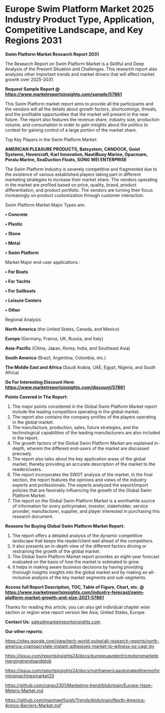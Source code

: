 # Europe Swim Platform Market 2025 Industry Product Type, Application, Competitive Landscape, and Key Regions 2031

<strong>Swim Platform Market Research Report 2031</strong>

The Research Report on Swim Platform Market is a Skillful and Deep Analysis of the Present Situation and Challenges. This research report also analyzes other important trends and market drivers that will affect market growth over 2025-2031.

<strong>Request Sample Report @ <a href=https://www.marketreportsinsights.com/sample/57861>https://www.marketreportsinsights.com/sample/57861</a></strong>

This Swim Platform market report aims to provide all the participants and the vendors will all the details about growth factors, shortcomings, threats, and the profitable opportunities that the market will present in the near future. The report also features the revenue share, industry size, production volume, and consumption in order to gain insights about the politics to contest for gaining control of a large portion of the market share.

Top Key Players in the Swim Platform Market:

<strong>AMERICAN PLEASURE PRODUCTS, Batsystem, CANDOCK, Goiot Systems, Hovercraft, Karl Innovation, NautiBuoy Marine, Opacmare, Poralu Marine, SeaDuction Floats, SONG WEI ENTERPRISE</strong>

The Swim Platform Industry is severely competitive and fragmented due to the existence of various established players taking part in different marketing strategies to increase their market share. The vendors operating in the market are profiled based on price, quality, brand, product differentiation, and product portfolio. The vendors are turning their focus increasingly on product customization through customer interaction.

Swim Platform Market Major Types are:

<strong>• Concrete

• Plastic

• Stone

• Metal

• Swim Platform</strong>

Market Major end-user applications :

<strong>• For Boats

• For Yachts

• For Sailboats

• Leisure Centers

• Other</strong>

Regional Analysis

</u><strong><b>North America</b></strong> (the United States, Canada, and Mexico)

<strong><b>Europe </b></strong>(Germany, France, UK, Russia, and Italy)

<strong><b>Asia-Pacific</b></strong> (China, Japan, Korea, India, and Southeast Asia)

<strong><b>South America</b></strong> (Brazil, Argentina, Colombia, etc.)

<strong><b>The Middle East and Africa</b></strong> (Saudi Arabia, UAE, Egypt, Nigeria, and South Africa)

<strong>Go For Interesting Discount Here: <a href=https://www.marketreportsinsights.com/discount/57861>https://www.marketreportsinsights.com/discount/57861</a></strong>

<strong>Points Covered in The Report:</strong>
<ol>
  <li>The major points considered in the Global Swim Platform Market report include the leading competitors operating in the global market.</li>
  <li>The report also contains the company profiles of the players operating in the global market.</li>
  <li>The manufacture, production, sales, future strategies, and the technological capabilities of the leading manufacturers are also included in the report.</li>
  <li>The growth factors of the Global Swim Platform Market are explained in-depth, wherein the different end-users of the market are discussed precisely.</li>
  <li>The report also talks about the key application areas of the global market, thereby providing an accurate description of the market to the readers/users.</li>
  <li>The report incorporates the SWOT analysis of the market. In the final section, the report features the opinions and views of the industry experts and professionals. The experts analyzed the export/import policies that are favorably influencing the growth of the Global Swim Platform Market.</li>
  <li>The report on the Global Swim Platform Market is a worthwhile source of information for every policymaker, investor, stakeholder, service provider, manufacturer, supplier, and player interested in purchasing this research document.</li>
</ol>
<strong>Reasons for Buying Global Swim Platform Market Report:</strong>

<ol>
  <li>The report offers a detailed analysis of the dynamic competitive landscape that keeps the reader/client well ahead of the competitors.</li>
  <li>It also presents an in-depth view of the different factors driving or restraining the growth of the global market.</li>
  <li>The Global Swim Platform Market report provides an eight-year forecast evaluated on the basis of how the market is estimated to grow.</li>
  <li>It helps in making aware business decisions by having providing thorough insights insights into the global market and by making an all-inclusive analysis of the key market segments and sub-segments.</li>
</ol>
<strong>Access full Report Description, TOC, Table of Figure, Chart, etc. @ <a href=https://www.marketreportsinsights.com/industry-forecast/swim-platform-market-growth-and-size-2021-57861>https://www.marketreportsinsights.com/industry-forecast/swim-platform-market-growth-and-size-2021-57861</a></strong>


Thanks for reading this article; you can also get individual chapter wise section or region wise report version like Asia, United States, Europe.

<strong>Contact Us:</strong>
sales@marketreportsinsights.com

<strong>Our other reports:</strong>

<a href=https://sites.google.com/view/tech-world-pulse/all-research-reports/north-america-cyanoacrylate-instant-adhesives-market-to-witness-xx-cagr-by>https://sites.google.com/view/tech-world-pulse/all-research-reports/north-america-cyanoacrylate-instant-adhesives-market-to-witness-xx-cagr-by</a>

<a href=https://issuu.com/reportsinsights24/docs/europeuavelectricmotorsmarketemergingtrendsandglob>https://issuu.com/reportsinsights24/docs/europeuavelectricmotorsmarketemergingtrendsandglob</a>

<a href=https://issuu.com/reportsinsights24/docs/northamericaautomatedthermoformingmachinesmarket20>https://issuu.com/reportsinsights24/docs/northamericaautomatedthermoformingmachinesmarket20</a>

<a href=https://github.com/cargo2301/Marketing-trend/blob/main/Europe-Haze-Meters-Market.md>https://github.com/cargo2301/Marketing-trend/blob/main/Europe-Haze-Meters-Market.md</a>

<a href=https://github.com/manmeet5sigh/Trends/blob/main/North-America-Armco-Barriers-Market.md>https://github.com/manmeet5sigh/Trends/blob/main/North-America-Armco-Barriers-Market.md</a>"

